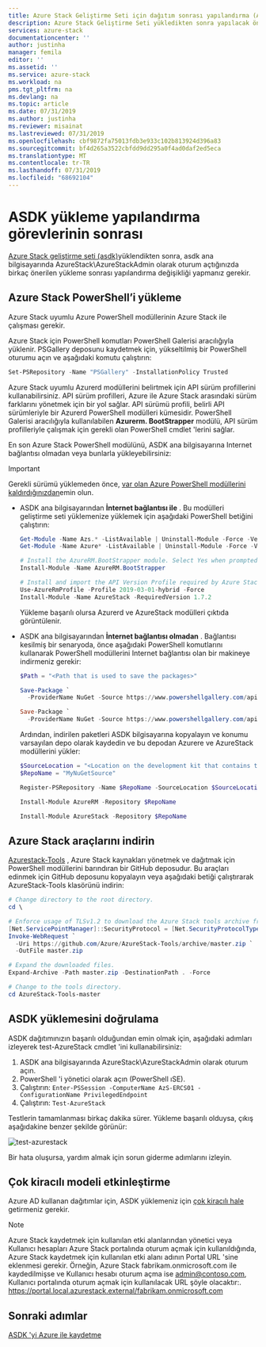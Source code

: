 ```yaml
---
title: Azure Stack Geliştirme Seti için dağıtım sonrası yapılandırma (ASDK) | Microsoft Docs
description: Azure Stack Geliştirme Seti yükledikten sonra yapılacak önerilen yapılandırma değişikliklerini açıklar (ASDK).
services: azure-stack
documentationcenter: ''
author: justinha
manager: femila
editor: ''
ms.assetid: ''
ms.service: azure-stack
ms.workload: na
pms.tgt_pltfrm: na
ms.devlang: na
ms.topic: article
ms.date: 07/31/2019
ms.author: justinha
ms.reviewer: misainat
ms.lastreviewed: 07/31/2019
ms.openlocfilehash: cbf9872fa75013fdb3e933c102b813924d396a83
ms.sourcegitcommit: bf4d265a3522cbfdd9dd295a0f4ad0daf2ed5eca
ms.translationtype: MT
ms.contentlocale: tr-TR
ms.lasthandoff: 07/31/2019
ms.locfileid: "68692104"
---
```

# <a name="post-asdk-installation-configuration-tasks"></a>ASDK yükleme yapılandırma görevlerinin sonrası

[Azure Stack geliştirme seti (asdk)](asdk-install.md)yüklendikten sonra, asdk ana bilgisayarında AzureStack\AzureStackAdmin olarak oturum açtığınızda birkaç önerilen yükleme sonrası yapılandırma değişikliği yapmanız gerekir.

## <a name="install-azure-stack-powershell"></a>Azure Stack PowerShell’i yükleme

Azure Stack uyumlu Azure PowerShell modüllerinin Azure Stack ile çalışması gerekir.

Azure Stack için PowerShell komutları PowerShell Galerisi aracılığıyla yüklenir. PSGallery deposunu kaydetmek için, yükseltilmiş bir PowerShell oturumu açın ve aşağıdaki komutu çalıştırın:

``` Powershell
Set-PSRepository -Name "PSGallery" -InstallationPolicy Trusted
```

Azure Stack uyumlu Azurerd modüllerini belirtmek için API sürüm profillerini kullanabilirsiniz.  API sürüm profilleri, Azure ile Azure Stack arasındaki sürüm farklarını yönetmek için bir yol sağlar. API sürümü profili, belirli API sürümleriyle bir Azurerd PowerShell modülleri kümesidir. PowerShell Galerisi aracılığıyla kullanılabilen **Azurerm. BootStrapper** modülü, API sürüm profilleriyle çalışmak için gerekli olan PowerShell cmdlet 'lerini sağlar.

En son Azure Stack PowerShell modülünü, ASDK ana bilgisayarına Internet bağlantısı olmadan veya bunlarla yükleyebilirsiniz:

> [!IMPORTANT]
> Gerekli sürümü yüklemeden önce, [var olan Azure PowerShell modüllerini kaldırdığınızdan](../operator/azure-stack-powershell-install.md#3-uninstall-existing-versions-of-the-azure-stack-powershell-modules)emin olun.

- ASDK ana bilgisayarından **İnternet bağlantısı ile** . Bu modülleri geliştirme seti yüklemenize yüklemek için aşağıdaki PowerShell betiğini çalıştırın:


  ```powershell  
  Get-Module -Name Azs.* -ListAvailable | Uninstall-Module -Force -Verbose
  Get-Module -Name Azure* -ListAvailable | Uninstall-Module -Force -Verbose

  # Install the AzureRM.BootStrapper module. Select Yes when prompted to install NuGet
  Install-Module -Name AzureRM.BootStrapper

  # Install and import the API Version Profile required by Azure Stack into the current PowerShell session.
  Use-AzureRmProfile -Profile 2019-03-01-hybrid -Force
  Install-Module -Name AzureStack -RequiredVersion 1.7.2
  ```

  Yükleme başarılı olursa Azurerd ve AzureStack modülleri çıktıda görüntülenir.

- ASDK ana bilgisayarından **İnternet bağlantısı olmadan** . Bağlantısı kesilmiş bir senaryoda, önce aşağıdaki PowerShell komutlarını kullanarak PowerShell modüllerini Internet bağlantısı olan bir makineye indirmeniz gerekir:

  ```powershell
  $Path = "<Path that is used to save the packages>"

  Save-Package `
    -ProviderName NuGet -Source https://www.powershellgallery.com/api/v2 -Name AzureRM -Path $Path -Force -RequiredVersion 2.3.0
  
  Save-Package `
    -ProviderName NuGet -Source https://www.powershellgallery.com/api/v2 -Name AzureStack -Path $Path -Force -RequiredVersion 1.5.0
  ```

  Ardından, indirilen paketleri ASDK bilgisayarına kopyalayın ve konumu varsayılan depo olarak kaydedin ve bu depodan Azurere ve AzureStack modüllerini yükler:

    ```powershell  
    $SourceLocation = "<Location on the development kit that contains the PowerShell packages>"
    $RepoName = "MyNuGetSource"

    Register-PSRepository -Name $RepoName -SourceLocation $SourceLocation -InstallationPolicy Trusted

    Install-Module AzureRM -Repository $RepoName

    Install-Module AzureStack -Repository $RepoName
    ```

## <a name="download-the-azure-stack-tools"></a>Azure Stack araçlarını indirin

[Azurestack-Tools](https://github.com/Azure/AzureStack-Tools) , Azure Stack kaynakları yönetmek ve dağıtmak için PowerShell modüllerini barındıran bir GitHub deposudur. Bu araçları edinmek için GitHub deposunu kopyalayın veya aşağıdaki betiği çalıştırarak AzureStack-Tools klasörünü indirin:

  ```powershell
  # Change directory to the root directory.
  cd \

  # Enforce usage of TLSv1.2 to download the Azure Stack tools archive from GitHub
  [Net.ServicePointManager]::SecurityProtocol = [Net.SecurityProtocolType]::Tls12
  Invoke-WebRequest `
    -Uri https://github.com/Azure/AzureStack-Tools/archive/master.zip `
    -OutFile master.zip

  # Expand the downloaded files.
  Expand-Archive -Path master.zip -DestinationPath . -Force

  # Change to the tools directory.
  cd AzureStack-Tools-master
  ```

## <a name="validate-the-asdk-installation"></a>ASDK yüklemesini doğrulama

ASDK dağıtımınızın başarılı olduğundan emin olmak için, aşağıdaki adımları izleyerek test-AzureStack cmdlet 'ini kullanabilirsiniz:

1. ASDK ana bilgisayarında AzureStack\AzureStackAdmin olarak oturum açın.
2. PowerShell 'i yönetici olarak açın (PowerShell ıSE).
3. Çalıştırın: `Enter-PSSession -ComputerName AzS-ERCS01 -ConfigurationName PrivilegedEndpoint`
4. Çalıştırın: `Test-AzureStack`

Testlerin tamamlanması birkaç dakika sürer. Yükleme başarılı olduysa, çıkış aşağıdakine benzer şekilde görünür:

![test-azurestack](media/asdk-post-deploy/test-azurestack.png)

Bir hata oluşursa, yardım almak için sorun giderme adımlarını izleyin.

## <a name="enable-multi-tenancy"></a>Çok kiracılı modeli etkinleştirme

Azure AD kullanan dağıtımlar için, ASDK yüklemeniz için [çok kiracılı hale](../operator/azure-stack-enable-multitenancy.md#enable-multi-tenancy) getirmeniz gerekir.

> [!NOTE]
> Azure Stack kaydetmek için kullanılan etki alanlarından yönetici veya Kullanıcı hesapları Azure Stack portalında oturum açmak için kullanıldığında, Azure Stack kaydetmek için kullanılan etki alanı adının Portal URL 'sine eklenmesi gerekir. Örneğin, Azure Stack fabrikam.onmicrosoft.com ile kaydedilmişse ve Kullanıcı hesabı oturum açma ise admin@contoso.com, Kullanıcı portalında oturum açmak için kullanılacak URL şöyle olacaktır:. https://portal.local.azurestack.external/fabrikam.onmicrosoft.com

## <a name="next-steps"></a>Sonraki adımlar

[ASDK 'yi Azure ile kaydetme](asdk-register.md)
